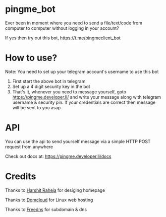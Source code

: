 # pingme_bot
Ever been in moment where you need to send a file/text/code from computer to computer without logging in your account? 

If yes then try out this bot, 
https://t.me/pingmeclient_bot

# How to use? 
Note: You need to set up your telegram account's username to use this bot
1. First start the above bot in telegram
2. Set up a 4 digit security key in the bot
3. That's it, whenever you need to message yourself, goto https://pingme.developer.li/ and write your message along with telegram username & security pin. If your credentials are correct then message will be sent to you asap

# API 
You can use the api to send yourself message via a simple HTTP POST request from anywhere

Check out docs at: https://pingme.developer.li/docs


# Credits
Thanks to [Harshit Raheja](https://github.com/QuantumByteStudios) for desiging homepage

Thanks to [Domcloud](https://domcloud.co/) for Linux web hosting

Thanks to [Freedns](https://freedns.afraid.org/) for subdomain & dns
